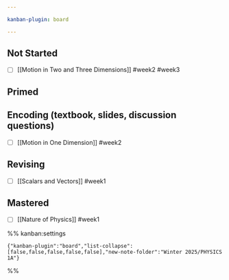```yaml
---

kanban-plugin: board

---
```


## Not Started

- [ ] [[Motion in Two and Three Dimensions]] #week2 #week3


## Primed



## Encoding (textbook, slides, discussion questions)

- [ ] [[Motion in One Dimension]] #week2


## Revising

- [ ] [[Scalars and Vectors]] #week1


## Mastered

- [ ] [[Nature of Physics]] #week1




%% kanban:settings
```
{"kanban-plugin":"board","list-collapse":[false,false,false,false,false],"new-note-folder":"Winter 2025/PHYSICS 1A"}
```
%%